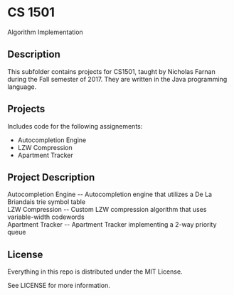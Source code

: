 # CS 1501

Algorithm Implementation

## Description

This subfolder contains projects for CS1501, taught by Nicholas Farnan during the Fall semester of 2017. They are written 
in the Java programming language.

## Projects

Includes code for the following assignements:

*   Autocompletion Engine
*   LZW Compression
*   Apartment Tracker

## Project Description

Autocompletion Engine -- Autocompletion engine that utilizes a De La Briandais trie symbol table <br />
LZW Compression -- Custom LZW compression algorithm that uses variable-width codewords <br />
Apartment Tracker -- Apartment Tracker implementing a 2-way priority queue <br />

## License

Everything in this repo is distributed under the MIT License.

See LICENSE for more information.
